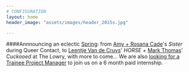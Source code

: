 ```yaml
---
# CONFIGURATION
layout: home
header_image: "assets/images/header_2015s.jpg"

---
```

####Annnouncing an eclectic [Spring](/current/2015-spring): from [Amy + Rosana Cade](/current/2015-spring/cade)'s *Sister* during Queer Contact, to [Leentje Van de Cruys](/current/2015-spring/vandecruys)' *HORSE* + [Mark Thomas](/current/2015-spring/thomas)' *Cuckooed* at The Lowry, with more to come… We are also [looking for a Trainee Project Manager](http://habmcr.posthaven.com/trainee-project-manager-paid-internship-6-months-with-hab-slash-word-of-warning-from-feb-2015) to join us on a 6 month paid internship.
